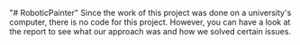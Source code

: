 "# RoboticPainter" 
Since the work of this project was done on a university's computer, there is no code for this project. However, you can have a look at the report to see what our approach was and how we solved certain issues.
